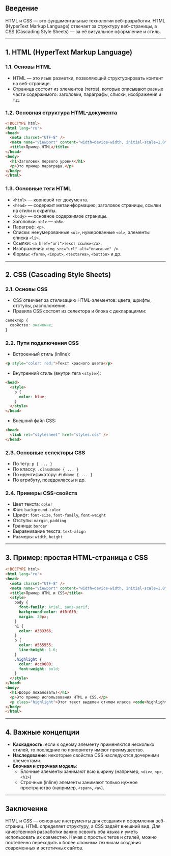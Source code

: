 ## Введение

HTML и CSS — это фундаментальные технологии веб-разработки. HTML (HyperText Markup Language) отвечает за структуру веб-страницы, а CSS (Cascading Style Sheets) — за её визуальное оформление и стиль.

---

## 1. HTML (HyperText Markup Language)

### 1.1. Основы HTML

- HTML — это язык разметки, позволяющий структурировать контент на веб-странице.
- Страница состоит из элементов (тегов), которые описывают разные части содержимого: заголовки, параграфы, списки, изображения и т.д.

### 1.2. Основная структура HTML-документа

```html
<!DOCTYPE html>
<html lang="ru">
<head>
  <meta charset="UTF-8" />
  <meta name="viewport" content="width=device-width, initial-scale=1.0" />
  <title>Пример HTML</title>
</head>
<body>
  <h1>Заголовок первого уровня</h1>
  <p>Это пример параграфа.</p>
</body>
</html>
```

### 1.3. Основные теги HTML

- `<html>` — корневой тег документа.
- `<head>` — содержит метаинформацию, заголовок страницы, ссылки на стили и скрипты.
- `<body>` — основное содержимое страницы.
- Заголовки: `<h1>` — `<h6>`.
- Параграф: `<p>`.
- Списки: ненумерованные `<ul>`, нумерованные `<ol>`, элементы списка `<li>`.
- Ссылки: `<a href="url">текст ссылки</a>`.
- Изображения: `<img src="url" alt="описание" />`.
- Формы: `<form>`, `<input>`, `<textarea>`, `<button>` и др.

---

## 2. CSS (Cascading Style Sheets)

### 2.1. Основы CSS

- CSS отвечает за стилизацию HTML-элементов: цвета, шрифты, отступы, расположение.
- Правила CSS состоят из селектора и блока с декларациями:

```css
селектор {
  свойство: значение;
}
```

### 2.2. Пути подключения CSS

- Встроенный стиль (inline):

```html
<p style="color: red;">Текст красного цвета</p>
```

- Внутренний стиль (внутри тега `<style>`):

```html
<head>
  <style>
    p {
      color: blue;
    }
  </style>
</head>
```

- Внешний файл CSS:

```html
<head>
  <link rel="stylesheet" href="styles.css" />
</head>
```

### 2.3. Основные селекторы CSS

- По тегу: `p { ... }`
- По классу: `.className { ... }`
- По идентификатору: `#idName { ... }`
- По атрибуту, псевдоклассы и др.

### 2.4. Примеры CSS-свойств

- Цвет текста: `color`
- Фон: `background-color`
- Шрифт: `font-size`, `font-family`, `font-weight`
- Отступы: `margin`, `padding`
- Граница: `border`
- Выравнивание текста: `text-align`
- Размеры: `width`, `height`

---

## 3. Пример: простая HTML-страница с CSS

```html
<!DOCTYPE html>
<html lang="ru">
<head>
  <meta charset="UTF-8" />
  <meta name="viewport" content="width=device-width, initial-scale=1.0" />
  <title>Пример HTML и CSS</title>
  <style>
    body {
      font-family: Arial, sans-serif;
      background-color: #f0f0f0;
      margin: 20px;
    }
    h1 {
      color: #333366;
    }
    p {
      color: #555555;
      line-height: 1.6;
    }
    .highlight {
      color: #cc0000;
      font-weight: bold;
    }
  </style>
</head>
<body>
  <h1>Добро пожаловать!</h1>
  <p>Это пример использования HTML и CSS.</p>
  <p class="highlight">Этот текст выделен стилем класса <code>highlight</code>.</p>
</body>
</html>
```

---

## 4. Важные концепции

- **Каскадность**: если к одному элементу применяются несколько стилей, то последние по приоритету имеют преимущество.
- **Наследование**: некоторые свойства CSS наследуются дочерними элементами.
- **Блочная и строчная модель**:
  - Блочные элементы занимают всю ширину (например, `<div>`, `<p>`, `<h1>`)
  - Строчные (inline) элементы занимают только нужное пространство (например, `<span>`, `<a>`).

---

## Заключение

HTML и CSS — основные инструменты для создания и оформления веб-страниц. HTML определяет структуру, а CSS задаёт внешний вид. Для качественной разработки важно освоить оба языка и уметь использовать их совместно. Начав с простых тегов и стилей, можно постепенно переходить к более сложным техникам создания современных и эстетичных сайтов.